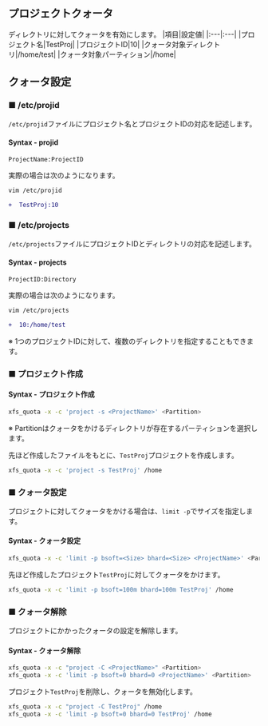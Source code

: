 ## プロジェクトクォータ
ディレクトリに対してクォータを有効にします。
|項目|設定値|
|:---|:---|
|プロジェクト名|TestProj|
|プロジェクトID|10|
|クォータ対象ディレクトリ|/home/test|
|クォータ対象パーティション|/home|

## クォータ設定
### ■ /etc/projid
`/etc/projid`ファイルにプロジェクト名とプロジェクトIDの対応を記述します。
#### Syntax - projid
```
ProjectName:ProjectID
```
実際の場合は次のようになります。
```sh
vim /etc/projid
```
```diff
+  TestProj:10
```
### ■ /etc/projects
`/etc/projects`ファイルにプロジェクトIDとディレクトリの対応を記述します。
#### Syntax - projects
```
ProjectID:Directory
```
実際の場合は次のようになります。
```sh
vim /etc/projects
```
```diff
+  10:/home/test
```
※ 1つのプロジェクトIDに対して、複数のディレクトリを指定することもできます。
### ■ プロジェクト作成
#### Syntax - プロジェクト作成
```sh
xfs_quota -x -c 'project -s <ProjectName>' <Partition>
```
※ Partitionはクォータをかけるディレクトリが存在するパーティションを選択します。
  
先ほど作成したファイルをもとに、`TestProj`プロジェクトを作成します。
```sh
xfs_quota -x -c 'project -s TestProj' /home
```
### ■ クォータ設定
プロジェクトに対してクォータをかける場合は、`limit -p`でサイズを指定します。
#### Syntax - クォータ設定
```sh
xfs_quota -x -c 'limit -p bsoft=<Size> bhard=<Size> <ProjectName>' <Partition>
```
先ほど作成したプロジェクト`TestProj`に対してクォータをかけます。
```sh
xfs_quota -x -c 'limit -p bsoft=100m bhard=100m TestProj' /home
```
### ■ クォータ解除
プロジェクトにかかったクォータの設定を解除します。  
#### Syntax - クォータ解除
```sh
xfs_quota -x -c "project -C <ProjectName>" <Partition>
xfs_quota -x -c 'limit -p bsoft=0 bhard=0 <ProjectName>' <Partition>
```
プロジェクト`TestProj`を削除し、クォータを無効化します。
```sh
xfs_quota -x -c "project -C TestProj" /home
xfs_quota -x -c 'limit -p bsoft=0 bhard=0 TestProj' /home
```
